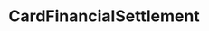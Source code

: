 # CardFinancialSettlement   

<script src="https://unpkg.com/@stoplight/elements/web-components.min.js"></script>
<link rel="stylesheet" href="https://unpkg.com/@stoplight/elements/styles.min.css">

<elements-api
  apiDescriptionUrl="CardFinancialSettlement.yaml"
  layout="sidebar"
  router="hash"
  hideTryIt="false"
  hideSchemas="false"
  hideInternal="false"
/>